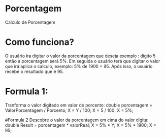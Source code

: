 # Porcentagem
Calculo de Porcentagem

# Como funciona?
O usuário ira digitar o valor da porcentagem que deseja exemplo : digito 5 então a porcentagem será 5%.
Em seguida o usuário terá que digitar o valor que irá aplica o calculo, exemplo:  5% de 1900 =  95.
Após isso, o usuário recebe o resultado que é 95.


# Formula 1:
Tranforma o valor digitado em valor de porcento:
double porcentagem = ValorPorcentagem / Porcento;
X = Y / 100; 
X = 5 / 100;
X = 5%;

#Formula 2
Descobre o valor da porcentagem em cima do valor digita:
double Result = porcentagem * valorReal;
X = 5% * Y;
X = 5% * 1900;
X = 95;






